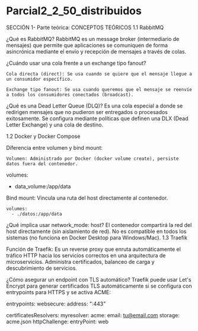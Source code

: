 # Parcial2_2_50_distribuidos

SECCIÓN 1- Parte teórica: CONCEPTOS TEÓRICOS
1.1 RabbitMQ

¿Qué es RabbitMQ?
RabbitMQ es un message broker (intermediario de mensajes) que permite que aplicaciones se comuniquen de forma asincrónica mediante el envío y recepción de mensajes a través de colas.

¿Cuándo usar una cola frente a un exchange tipo fanout?

    Cola directa (direct): Se usa cuando se quiere que el mensaje llegue a un consumidor específico.

    Exchange tipo fanout: Se usa cuando queremos que el mensaje se reenvíe a todos los consumidores conectados (broadcast).

¿Qué es una Dead Letter Queue (DLQ)?
Es una cola especial a donde se redirigen mensajes que no pudieron ser entregados o procesados exitosamente. Se configura mediante políticas que definen una DLX (Dead Letter Exchange) y una cola de destino.

1.2 Docker y Docker Compose

Diferencia entre volumen y bind mount:

    Volumen: Administrado por Docker (docker volume create), persiste datos fuera del contenedor.

volumes:
  - data_volume:/app/data

Bind mount: Vincula una ruta del host directamente al contenedor.

    volumes:
      - ./datos:/app/data

¿Qué implica usar network_mode: host?
El contenedor compartirá la red del host directamente (sin aislamiento de red). No es compatible en todos los sistemas (no funciona en Docker Desktop para Windows/Mac).
1.3 Traefik

Función de Traefik:
Es un reverse proxy que enruta automáticamente el tráfico HTTP hacia los servicios correctos en una arquitectura de microservicios. Administra certificados, balanceo de carga y descubrimiento de servicios.

¿Cómo asegurar un endpoint con TLS automático?
Traefik puede usar Let's Encrypt para generar certificados TLS automáticamente si se configura con entrypoints para HTTPS y se activa ACME:

entrypoints:
  websecure:
    address: ":443"

certificatesResolvers:
  myresolver:
    acme:
      email: tu@email.com
      storage: acme.json
      httpChallenge:
        entryPoint: web
